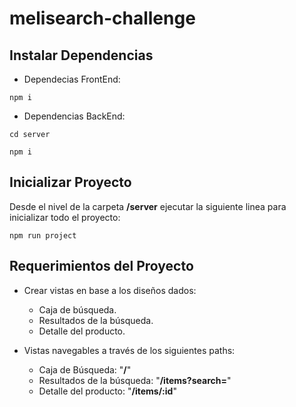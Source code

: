 # melisearch-challenge
## Instalar Dependencias

- Dependecias FrontEnd:
```
npm i
``` 
- Dependencias BackEnd:
```
cd server
```
```
npm i
```
## Inicializar Proyecto

Desde el nivel de la carpeta **/server** ejecutar la siguiente linea para inicializar todo el proyecto:
```
npm run project
```

## Requerimientos del Proyecto

- Crear vistas en base a los diseños dados:
    - Caja de búsqueda.
    - Resultados de la búsqueda.
    - Detalle del producto.
    
- Vistas navegables a través de los siguientes paths:
    - Caja de Búsqueda: "**/**"
    - Resultados de la búsqueda: "**/items?search=**" 
    - Detalle del producto: "**/items/:id**"
